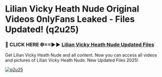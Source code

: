 # Lilian Vicky Heath Nude Original Videos 0nlyFans Leaked - Files Updated! (q2u25)

<h3>🔴 CLICK HERE 🌐==►► <a href="https://tinyurl.com/yc6ubb5a" rel="nofollow">Lilian Vicky Heath Nude Updated Files</a></h3>

Get Lilian Vicky Heath Nude and all content. Now you can access all videos and pictures of Lilian Vicky Heath Nude. New Updated Files 2025!

[![q2u25](https://i.imgur.com/7eu0CRL.gif)](https://tinyurl.com/yc6ubb5a)
